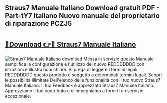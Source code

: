 ## Straus7 Manuale Italiano Download gratuit PDF - Part-tY7 Italiano Nuovo manuale del proprietario di riparazione PCZJ5

# <h2><a href="http://dfed6xw.blite.top/?on=Straus7+Manuale+Italiano">🔗Download 👉🔴 Straus7 Manuale Italiano</a></h2>

[![Straus7 Manuale Italiano download](https://i.imgur.com/lujVjoI.png)](http://dfed6xw.blite.top/?on=Straus7+Manuale+Italiano)
Messa in servizio questo Manuale semplifica la configurazione e l'utilizzo del nuovo REDDDDDDD con istruzioni e illustrazioni chiare. Si prega di leggere i termini legali REDDDDDDD questo prodotto è soggetto a determinati termini legali. Scopri le possibilità illimitate Dell'elenco delle funzionalità con il tuo nuovo Straus7 Manuale Italiano. Il tuo Feedback è apprezzato Straus7 Manuale Italiano. Apprezziamo il tuo contributo e ci impegniamo a fornirti un servizio eccezionale.
